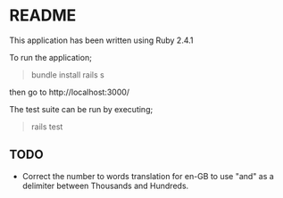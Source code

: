 # README

This application has been written using Ruby 2.4.1

To run the application;

> bundle install
> rails s

then go to http://localhost:3000/

The test suite can be run by executing;
> rails test

## TODO
* Correct the number to words translation for en-GB to use "and" as a delimiter between Thousands and Hundreds.
